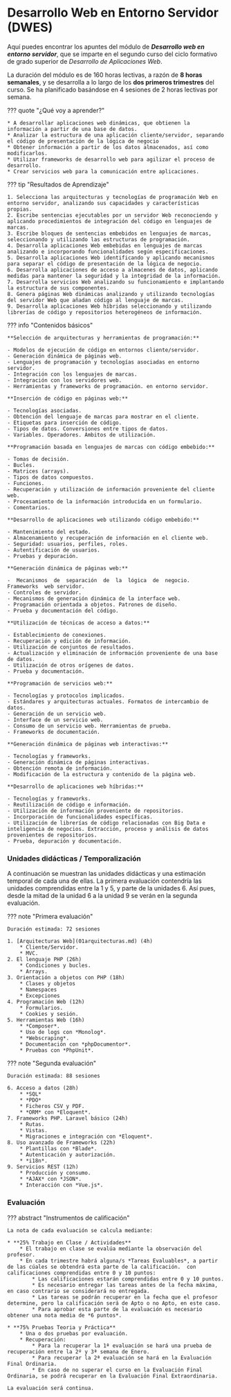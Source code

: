 # Desarrollo Web en Entorno Servidor (DWES)

Aquí puedes encontrar los apuntes del módulo de ***Desarrollo web en entorno servidor***, que se imparte en el segundo curso del ciclo formativo de grado superior de *Desarrollo de Aplicaciones Web*.

La duración del módulo es de 160 horas lectivas, a razón de **8 horas semanales**, y se desarrolla a lo largo de los **dos primeros trimestres** del curso. Se ha planificado basándose en 4 sesiones de 2 horas lectivas por semana.

??? quote "¿Qué voy a aprender?"

    * A desarrollar aplicaciones web dinámicas, que obtienen la información a partir de una base de datos.
    * Analizar la estructura de una aplicación cliente/servidor, separando el código de presentación de la lógica de negocio
    * Obtener información a partir de los datos almacenados, así como modificarlos.
    * Utilizar frameworks de desarrollo web para agilizar el proceso de desarrollo.
    * Crear servicios web para la comunicación entre aplicaciones.

??? tip "Resultados de Aprendizaje"

    1. Selecciona las arquitecturas y tecnologías de programación Web en entorno servidor, analizando sus capacidades y características propias.
    2. Escribe sentencias ejecutables por un servidor Web reconociendo y aplicando procedimientos de integración del código en lenguajes de marcas.
    3. Escribe bloques de sentencias embebidos en lenguajes de marcas, seleccionando y utilizando las estructuras de programación.
    4. Desarrolla aplicaciones Web embebidas en lenguajes de marcas analizando e incorporando funcionalidades según especificaciones.
    5. Desarrolla aplicaciones Web identificando y aplicando mecanismos para separar el código de presentación de la lógica de negocio.
    6. Desarrolla aplicaciones de acceso a almacenes de datos, aplicando medidas para mantener la seguridad y la integridad de la información.
    7. Desarrolla servicios Web analizando su funcionamiento e implantando la estructura de sus componentes.
    8. Genera páginas Web dinámicas analizando y utilizando tecnologías del servidor Web que añadan código al lenguaje de marcas.
    9. Desarrolla aplicaciones Web híbridas seleccionando y utilizando librerías de código y repositorios heterogéneos de información.

??? info "Contenidos básicos"

    **Selección de arquitecturas y herramientas de programación:**

    - Modelos de ejecución de código en entornos cliente/servidor.
    - Generación dinámica de páginas web.
    - Lenguajes de programación y tecnologías asociadas en entorno servidor.
    - Integración con los lenguajes de marcas.
    - Integración con los servidores web.
    - Herramientas y frameworks de programación. en entorno servidor.

    **Inserción de código en páginas web:**

    - Tecnologías asociadas.
    - Obtención del lenguaje de marcas para mostrar en el cliente.
    - Etiquetas para inserción de código.
    - Tipos de datos. Conversiones entre tipos de datos.
    - Variables. Operadores. Ámbitos de utilización.

    **Programación basada en lenguajes de marcas con código embebido:**

    - Tomas de decisión.
    - Bucles.
    - Matrices (arrays).
    - Tipos de datos compuestos.
    - Funciones.
    - Recuperación y utilización de información proveniente del cliente web.
    - Procesamiento de la información introducida en un formulario.
    - Comentarios.

    **Desarrollo de aplicaciones web utilizando código embebido:**

    - Mantenimiento del estado.
    - Almacenamiento y recuperación de información en el cliente web.
    - Seguridad: usuarios, perfiles, roles.
    - Autentificación de usuarios.
    - Pruebas y depuración.

    **Generación dinámica de páginas web:**

    -  Mecanismos  de  separación  de  la  lógica  de  negocio.  Frameworks  web servidor.
    - Controles de servidor.
    - Mecanismos de generación dinámica de la interface web.
    - Programación orientada a objetos. Patrones de diseño.
    - Prueba y documentación del código.

    **Utilización de técnicas de acceso a datos:**

    - Establecimiento de conexiones.
    - Recuperación y edición de información.
    - Utilización de conjuntos de resultados.
    - Actualización y eliminación de información proveniente de una base de datos.
    - Utilización de otros orígenes de datos.
    - Prueba y documentación.

    **Programación de servicios web:**

    - Tecnologías y protocolos implicados.
    - Estándares y arquitecturas actuales. Formatos de intercambio de datos.
    - Generación de un servicio web.
    - Interface de un servicio web.
    - Consumo de un servicio web. Herramientas de prueba.
    - Frameworks de documentación.

    **Generación dinámica de páginas web interactivas:**

    - Tecnologías y frameworks.
    - Generación dinámica de páginas interactivas.
    - Obtención remota de información.
    - Modificación de la estructura y contenido de la página web.

    **Desarrollo de aplicaciones web híbridas:**
    
    - Tecnologías y frameworks.
    - Reutilización de código e información.
    - Utilización de información proveniente de repositorios.
    - Incorporación de funcionalidades específicas.
    - Utilización de librerías de código relacionadas con Big Data e inteligencia de negocios. Extracción, proceso y análisis de datos provenientes de repositorios.
    - Prueba, depuración y documentación.

### Unidades didácticas / Temporalización

A continuación se muestran las unidades didácticas y una estimación temporal de cada una de ellas.
La primera evaluación contendría las unidades comprendidas entre la 1 y 5, y parte de la unidades 6. Así pues, desde la mitad de la  unidad 6 a la unidad 9 se verán en la segunda evaluación.

??? note "Primera evaluación"

    Duración estimada: 72 sesiones

    1. [Arquitecturas Web](01arquitecturas.md) (4h)
        * Cliente/Servidor.
        * MVC.
    2. El lenguaje PHP (26h)
        * Condiciones y bucles.
        * Arrays.
    3. Orientación a objetos con PHP (18h)
        * Clases y objetos
        * Namespaces
        * Excepciones
    4. Programación Web (12h)
        * Formularios.
        * Cookies y sesión.
    5. Herramientas Web (16h)
        * *Composer*.
        * Uso de logs con *Monolog*.
        * *Webscraping*.
        * Documentación con *phpDocumentor*.
        * Pruebas con *PhpUnit*.

??? note "Segunda evaluación"

    Duración estimada: 88 sesiones

    6. Acceso a datos (28h)
        * *SQL*
        * *PDO*
        * Ficheros CSV y PDF.
        * *ORM* con *Eloquent*.
    7. Frameworks PHP. Laravel básico (24h)
        * Rutas.
        * Vistas.
        * Migraciones e integración con *Eloquent*.
    8. Uso avanzado de Frameworks (22h)
        * Plantillas con *Blade*.
        * Autenticación y autorización.
        * *i18n*.
    9. Servicios REST (12h)
        * Producción y consumo.
        * *AJAX* con *JSON*.
        * Interacción con *Vue.js*.


### Evaluación

??? abstract "Instrumentos de calificación"

    La nota de cada evaluación se calcula mediante:

    * **25% Trabajo en Clase / Actividades**
        * El trabajo en clase se evalúa mediante la observación del profesor.
        * En cada trimestre habrá alguna/s *Tareas Evaluables*, a partir de las cúales se obtendrá esta parte de la calificación.  con calificaciones comprendidas entre 0 y 10 puntos:
            * Las calificaciones estarán comprendidas entre 0 y 10 puntos.
            * Es necesario entregar las tareas antes de la fecha máxima, en caso contrario se considerará no entregada.
            * Las tareas se podrán recuperar en la fecha que el profesor determine, pero la calificación será de Apto o no Apto, en este caso.
            * Para aprobar esta parte de la evaluación es necesario obtener una nota media de *6 puntos*.
    
    * **75% Pruebas Teoria y Práctica**
        * Una o dos pruebas por evaluación.
        * Recuperación:
            * Para la recuperar la 1ª evaluación se hará una prueba de recuperación entre la 2º y 3ª semana de Enero.
            * Para recuperar la 2ª evaluación se hará en la Evaluación Final Ordinaria.
            * En caso de no superar el curso en la Evaluación Final Ordinaria, se podrá recuperar en la Evaluación Final Extraordinaria.

    La evaluación será continua.

